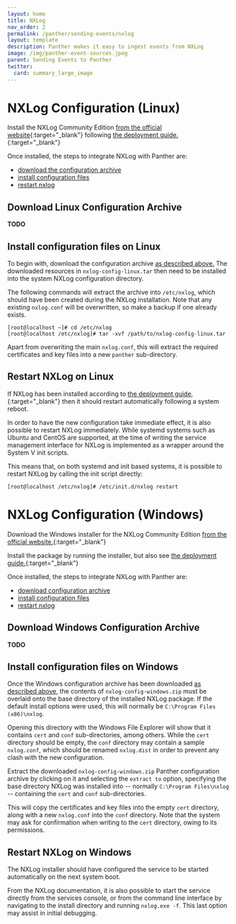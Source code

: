 ```yaml
---
layout: home
title: NXLog
nav_order: 2
permalink: /panther/sending-events/nxlog
layout: template
description: Panther makes it easy to ingest events from NXLog
image: /img/panther-event-sources.jpeg
parent: Sending Events to Panther
twitter:
  card: summary_large_image
---
```



# NXLog Configuration (Linux)

Install the NXLog Community Edition
[from the official website](https://nxlog.co/products/nxlog-community-edition/download){:target="_blank"}
following
[the deployment guide.](https://nxlog.co/documentation/nxlog-user-guide/deployment.html){:target="_blank"}

Once installed, the steps to integrate NXLog with Panther are:

 * [download the configuration archive](#download-linux-configuration-archive)
 * [install configuration files](#install-configuration-files-on-linux)
 * [restart nxlog](#restart-nxlog-on-linux)

## Download Linux Configuration Archive

__TODO__

## Install configuration files on Linux

To begin with, download the configuration archive
[as described above.](#download-configuration-archive)
The downloaded resources in `nxlog-config-linux.tar` then need to be
installed into the system NXLog configuration directory.

The following commands will extract the archive into `/etc/nxlog`,
which should have been created during the NXLog installation.  Note
that any existing `nxlog.conf` will be overwritten, so make a backup
if one already exists.

```console
[root@localhost ~]# cd /etc/nxlog
[root@localhost /etc/nxlog]# tar -xvf /path/to/nxlog-config-linux.tar
```

Apart from overwriting the main `nxlog.conf`, this will extract the
required certificates and key files into a new `panther` sub-directory.


## Restart NXLog on Linux

If NXLog has been installed according to
[the deployment guide,](https://nxlog.co/documentation/nxlog-user-guide/deployment.html){:target="_blank"}
then it should restart automatically following a system reboot.

In order to have the new configuration take immediate effect, it is
also possible to restart NXLog immediately. While systemd systems such
as Ubuntu and CentOS are supported, at the time of writing the service
management interface for NXLog is implemented as a wrapper around the
System V init scripts.

This means that, on both systemd and init based systems, it is
possible to restart NXLog by calling the init script directly:

```console
[root@localhost /etc/nxlog]# /etc/init.d/nxlog restart
```

# NXLog Configuration (Windows)

Download the Windows installer for the NXLog Community Edition
[from the official website.](https://nxlog.co/products/nxlog-community-edition/download){:target="_blank"}

Install the package by running the installer, but also see
[the deployment guide.](https://nxlog.co/documentation/nxlog-user-guide/deployment.html){:target="_blank"}

Once installed, the steps to integrate NXLog with Panther are:

 * [download configuration archive](#download-windows-configuration-archive)
 * [install configuration files](#install-configuration-files-on-windows)
 * [restart nxlog](#restart-nxlog-on-windows)

## Download Windows Configuration Archive

__TODO__


## Install configuration files on Windows

Once the Windows configuration archive has been downloaded
[as described above,](#download-configuration-archive) the contents of
`nxlog-config-windows.zip` must be overlaid onto the base directory of
the installed NXLog package.  If the default install options were
used, this will normally be `C:\Program Files (x86)\nxlog`.

Opening this directory with the Windows File Explorer will show that it
contains `cert` and `conf` sub-directories, among others. While the
`cert` directory should be empty, the `conf` directory may contain a
sample `nxlog.conf`, which should be renamed `nxlog.dist` in order to
prevent any clash with the new configuration.

Extract the downloaded `nxlog-config-windows.zip` Panther
configuration archive by clicking on it and selecting the `extract to`
option, specifying the base directory NXLog was installed into --
normally `C:\Program Files\nxlog` -- containing the `cert` and `conf`
sub-directories.

This will copy the certificates and key files into the empty `cert`
directory, along with a new `nxlog.conf` into the `conf`
directory. Note that the system may ask for confirmation when writing
to the `cert` directory, owing to its permissions.


## Restart NXLog on Windows

The NXLog installer should have configured the service to be started
automatically on the next system boot.

From the NXLog documentation, it is also possible to start the service
directly from the services console, or from the command line interface
by navigating to the install directory and running `nxlog.exe -f`.
This last option may assist in initial debugging.
